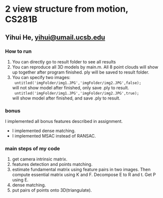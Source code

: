 # 2 view structure from motion, CS281B
## Yihui He, yihui@umail.ucsb.edu

### How to run  
1. You can directly go to result folder to see all results  
2. You can reproduce all 3D models by main.m. All 8 point clouds will show up together after program finished. ply will be saved to result folder.  
3. You can specify two images:  
` untitled('imgFolder/img1.JPG','imgFolder/img2.JPG',false);`  
will not show model after finished, only save .ply to result.  
` untitled('imgFolder/img1.JPG','imgFolder/img2.JPG',true);`  
will show model after finished, and save .ply to result.  

### bonus  
I implemented all bonus features described in assignment.  
- I implemented dense matching.  
- I implemented MSAC instead of RANSAC.  

### main steps of my code
1. get camera intrinsic matrix.  
2. features detection and points matching.  
3. estimate fundamental matrix using feature pairs in two images. Then compute essential matrix using K and F. Decompose E to R and t. Get P using E.  
4. dense matching.  
5. put pairs of points onto 3D(triangulate).  
 
